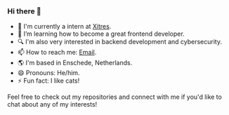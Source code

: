 ### Hi there 👋

- 🔭 I'm currently a intern at [Xitres](https://xitres.nl/over-xitres/).
- 🌱 I’m learning how to become a great frontend developer.
- 🔍 I'm also very interested in backend development and cybersecurity.
- 📫 How to reach me: [Email](mailto:chrisb190203@gmail.com).
- 🌎 I'm based in Enschede, Netherlands.
- 😄 Pronouns: He/him.
- ⚡ Fun fact: I like cats! 

Feel free to check out my repositories and connect with me if you'd like to chat about any of my interests!
